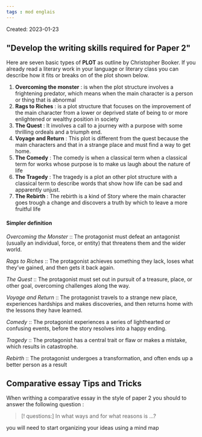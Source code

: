 ```yaml
---
tags : mod englais
---
```

Created: 2023-01-23 

## "Develop the writing skills required for Paper 2"
Here are seven basic types of **PLOT** as outline by Christopher Booker. If you already read a literary work in your language or literary class you can describe how it fits or breaks on of the plot shown below.
1. **Overcoming the monster** : is when the plot structure involves a frightening predator, which means when the main character is a person or thing that is abnormal
2. **Rags to Riches** : is a plot structure that focuses on the improvement of the main character from a lower or deprived state of being to or more enlightened or wealthy position in society
3. **The Quest** : It involves a call to a journey with a purpose with some thrilling ordeals and a triumph end.  
4. **Voyage and Return** : This plot is different from the quest because the main characters and that in a strange place and must find a way to get home.
5. **The Comedy** :  The comedy is when a classical term when a classical term for works whose purpose is to make us laugh about the nature of life  
6. **The Tragedy** : The tragedy is a plot an other plot structure with a classical term to describe words that show how life can be sad and apparently unjust. 
7. **The Rebirth** : The rebirth is a kind of Story where the main character goes trough a change  and discovers a truth by which to leave a more fruitful life

#### Simpler definition
*Overcoming the Monster* :: The protagonist must defeat an antagonist (usually an individual, force, or entity) that threatens them and the wider world. 

*Rags to Riches* :: The protagonist achieves something they lack, loses what they’ve gained, and then gets it back again. 

*The Quest* :: The protagonist must set out in pursuit of a treasure, place, or other goal, overcoming challenges along the way. 

*Voyage and Return* :: The protagonist travels to a strange new place, experiences hardships and makes discoveries, and then returns home with the lessons they have learned. 

*Comedy* :: The protagonist experiences a series of lighthearted or confusing events, before the story resolves into a happy ending. 

*Tragedy* :: The protagonist has a central trait or flaw or makes a mistake, which results in catastrophe. 

*Rebirth* :: The protagonist undergoes a transformation, and often ends up a better person as a result

## Comparative essay Tips and Tricks
When writhing a comparative essay in the style of paper 2 you should to answer the following question :
>[! questions:]
>In what ways and for what reasons is ...?

you will need to start organizing your ideas using a mind map